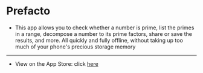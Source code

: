 
# Prefacto
- This app allows you to check whether a number is prime, list the primes in a range, decompose a number to its prime factors, share or save the results, and more. All quickly and fully offline, without taking up too much of your phone's precious storage memory
***
- View on the App Store: click [here](https://apps.apple.com/us/developer/daniel-springer/id1402417666)
